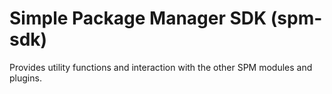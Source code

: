 # Simple Package Manager SDK (spm-sdk)

Provides utility functions and interaction with the other SPM modules and plugins.
